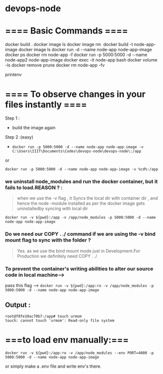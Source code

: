 # devops-node

# ==== Basic Commands ====
docker build .
docker image ls 
docker image rm <image id >
docker build -t node-app-image
docker image ls 
docker run -d --name node-app  node-app-image
docker ps
docker rm node-app -f
docker run -p 5000:5000 -d --name node-app2 node-app-image
docker exec -it node-app bash
docker volume -ls
docker remove prune 
docker rm node-app -fv

printenv

# ==== To observe changes in your files instantly ====
Step 1 : 
- build the image again

Step 2 :(easy)

- `docker run -p 5000:5000 -d --name node-app node-app-image -v C:\Users\IIIT\Documents\Codes\devops-node\devops-node\:/app`

or 

`docker run -p 5000:5000 -d --name node-app node-app-image -v %cd%:/app`

### we uninstall node_modules and run the docker container, but it fails to load.REASON ? :
> when we use the -v flag , it Syncs the local dir with container dir , and hence the node -module installed as per the docker image gets uninstalledby syncing with local dir

`docker run -v ${pwd}:/app -v /app/node_modules -p 5000:5000 -d --name node-app node-app-image`

### Do we need our COPY . ./ command if we are using the -v bind mount flag to sync with the folder ?
> Yes. as we use the bind mount mode just in Development.For Production we definitely need COPY . ./

### To prevent the container's writing abilities to alter our source code in local machine-->
pass this flag -->
`docker run -v ${pwd}:/app:ro -v /app/node_modules -p 5000:5000 -d --name node-app node-app-image`

## Output : 

```
root@f8fe10ac70b7:/app# touch urmom
touch: cannot touch 'urmom': Read-only file system
```

# ===to load env manually:===
`docker run -v ${pwd}:/app:ro -v /app/node_modules --env PORT=4000 -p 5000:5000 -d --name node-app node-app-image`

or simply make a .env file and write env's there.